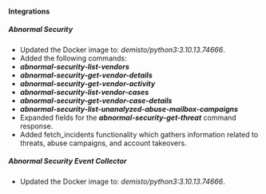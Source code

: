 #### Integrations
##### Abnormal Security
-   Updated the Docker image to: _demisto/python3:3.10.13.74666_.
-   Added the following commands:
   -   **_abnormal-security-list-vendors_**
   -   **_abnormal-security-get-vendor-details_**
   -   **_abnormal-security-get-vendor-activity_**
   -   **_abnormal-security-list-vendor-cases_**
   -   **_abnormal-security-get-vendor-case-details_**
   -   **_abnormal-security-list-unanalyzed-abuse-mailbox-campaigns_**
-   Expanded fields for the **_abnormal-security-get-threat_** command response.
-   Added fetch_incidents functionality which gathers information related to threats, abuse campaigns, and account takeovers.
##### Abnormal Security Event Collector
-   Updated the Docker image to: _demisto/python3:3.10.13.74666_.